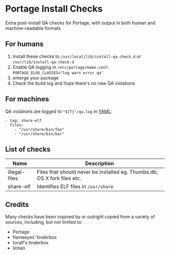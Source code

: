 # Portage Install Checks
Extra post-install QA checks for Portage, with output in both human and machine-readable formats.

## For humans
1. Install these checks to ``/usr/local/lib/install-qa-check.d`` or ``/usr/lib/install-qa-check.d``
2. Enable QA logging in ``/etc/portage/make.conf``: ``PORTAGE_ELOG_CLASSES="log warn error qa"``
3. emerge your package
4. Check the build log and hope there's no new QA violations

## For machines
QA violations are logged to ``"${T}"/qa.log`` in [YAML](http://yaml.org/):
```
- tag: share-elf
  files:
    - "/usr/share/bin/foo"
    - "/usr/share/bin/bar"
```

## List of checks
Name | Description
---- | -----------
illegal-files | Files that should never be installed eg. Thumbs.db, OS X fork files etc.
share-elf | Identifies ELF files in ``/usr/share``

## Credits
Many checks have been inspired by or outright copied from a variety of sources, including, but not limited to:
* Portage
* flameeyes' tinderbox
* toralf's tinderbox
* lintian
